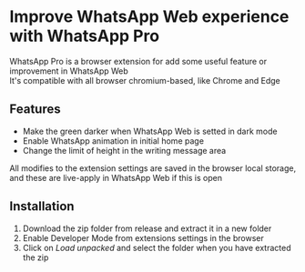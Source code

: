 # Improve WhatsApp Web experience with WhatsApp Pro
WhatsApp Pro is a browser extension for add some useful feature or improvement in WhatsApp Web  
It's compatible with all browser chromium-based, like Chrome and Edge
## Features
- Make the green darker when WhatsApp Web is setted in dark mode
- Enable WhatsApp animation in initial home page
- Change the limit of height in the writing message area  
  
All modifies to the extension settings are saved in the browser local storage, and these are live-apply in WhatsApp Web if this is open
## Installation
1) Download the zip folder from release and extract it in a new folder
2) Enable Developer Mode from extensions settings in the browser
3) Click on _Load unpacked_ and select the folder when you have extracted the zip
